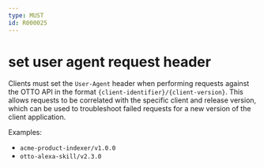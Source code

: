 ```yaml
---
type: MUST
id: R000025
---
```


# set user agent request header

Clients must set the `User-Agent` header when performing requests against the OTTO API in the format `{client-identifier}/{client-version}`. This allows requests to be correlated with the specific client and release version, which can be used to troubleshoot failed requests for a new version of the client application. 

Examples:

- `acme-product-indexer/v1.0.0`
- `otto-alexa-skill/v2.3.0`
